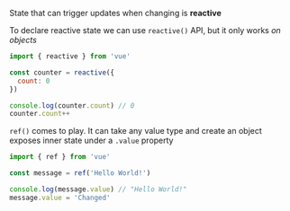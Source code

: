 State that can trigger updates when changing is **reactive**

To declare reactive state we can use `reactive()` API, but it only works *on objects*
```js
import { reactive } from 'vue'

const counter = reactive({
  count: 0
})

console.log(counter.count) // 0
counter.count++
```
`ref()` comes to play. It can take any value type and create an object exposes inner state under a `.value` property
```js
import { ref } from 'vue'

const message = ref('Hello World!')

console.log(message.value) // "Hello World!"
message.value = 'Changed'
```

